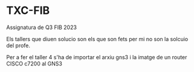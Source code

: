 # TXC-FIB
Assignatura de Q3 FIB 2023

Els tallers que diuen solucio son els que son fets per mi no son la solcuio del profe.

Per a fer el taller 4 s'ha de importar el arxiu gns3 i la imatge de un router CISCO c7200 al GNS3

